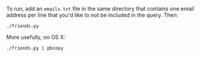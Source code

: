 To run, add an `emails.txt` file in the same directory that contains
one email address per line that you'd like to not be included in
the query. Then:

    ./friends.py

More usefully, on OS X:

    ./friends.py | pbcopy
